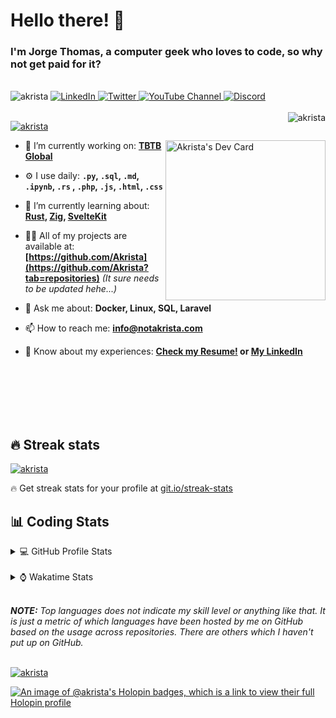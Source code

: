 # Hello there! 👋

### I'm Jorge Thomas, a computer geek who loves to code, so why not get paid for it?

</br>

<div align="left">
<img src="https://komarev.com/ghpvc/?username=akrista&label=Profile%20views&color=0e75b6&style=flat" alt="akrista" />
  <a href="https://www.linkedin.com/in/akrista/">
    <img
      src="https://img.shields.io/static/v1?logo=linkedin&style=flat&color=0072b1&label=LinkedIn&message=%E2%9B%B3"
      alt="LinkedIn"
    />
  </a>
  <a href="https://twitter.com/akristax">
    <img
      src="https://img.shields.io/badge/follow-%40akristax-1DA1F2?logo=twitter&style=flat&label=Twitter&color=0072b1&logoColor=ffffff"
      alt="Twitter"
    />
  </a>
    <a href="https://www.youtube.com/channel/UCXJa_ZGSEtalwFNbsupmjtg">
<img alt="YouTube Channel" src="https://img.shields.io/youtube/channel/subscribers/UCXJa_ZGSEtalwFNbsupmjtg?style=flat&color=0072b1&logoColor=ffffff&logo=youtube&label=Youtube">
  </a>
      <a href="https://discordapp.com/users/Akrista#1410">
<img alt="Discord" src="https://img.shields.io/discord/354241190947717120?style=flat&color=0072b1&logoColor=ffffff&logo=discord&label=Discord">
  </a>
<!--   <a href="https://www.threads.net/@notakrista"> -->
<!--     <img src="https://thread-count.vercel.app/thread-count/notakrista" alt="Akrista's Threads Account"> -->
<!-- </a> -->
  </br>
  </br>
  <a href="https://discordapp.com/users/Akrista#1410">
  <img align="right" src="https://lanyard.cnrad.dev/api/130525871277735937" alt="akrista" />
  </a>

  <p align="left">
  <a href="https://github.com/ryo-ma/github-profile-trophy">
  <img src="https://github-profile-trophy.vercel.app/?username=akrista&theme=gruvbox&no-bg=true&row=2&column=3&no-frame=true" alt="akrista" />
  </a>
  </p>

<!--   <a href="https://github.com/kittinan/spotify-github-profile" target="_blank"> -->
<!-- <img -->
<!--       width="256" -->
<!--       align="right" -->
<!--       src="https://spotify-github-profile.vercel.app/api/view?uid=21ca7hmfvx4lpeb37y7fs2vpq&cover_image=true&theme=default&show_offline=false&background_color=121212&interchange=false" -->
<!--       alt="Akrista's Spotify" -->
<!--     /> -->
<!-- </a> -->

<a href="https://app.daily.dev/akrista"><img src="https://api.daily.dev/devcards/v2/nQnOqdJn5BJngPoIsO4MP.png?type=default&r=hj6" width="256" align="right" alt="Akrista's Dev Card"/></a>

- 🔭 I’m currently working on: **[TBTB Global](https://tbtb.global/)**

- ⚙️ I use daily: **`.py`, `.sql`, `.md`, `.ipynb`, `.rs` , `.php`, `.js`, `.html`, `.css`**

- 🌱 I’m currently learning about: **[Rust](https://github.com/rust-lang/rust), [Zig](https://github.com/ziglang/zig), [SvelteKit](https://kit.svelte.dev/)**

- 👨‍💻 All of my projects are available at: **[https://github.com/Akrista](https://github.com/Akrista?tab=repositories)** _(It sure needs to be updated hehe...)_

- 💬 Ask me about: **Docker, Linux, SQL, Laravel**

- 📫 How to reach me: **info@notakrista.com**

- 📄 Know about my experiences: **[Check my Resume!](https://drive.google.com/file/d/1bDduXngJVVVsnUU1-Z36JSxIotYRIbOf/view?usp=drive_link) or [My LinkedIn](https://linkedin.com/in/akrista/)**

</br>
</br>
</br>
</br>
</br>

## 🔥 Streak stats

<a href="https://github.com/DenverCoder1/github-readme-streak-stats">
<img src="https://github-readme-streak-stats.herokuapp.com/?user=akrista&theme=gruvbox" alt="akrista" />
</a>

<p>🔥 Get streak stats for your profile at <a href="https://git.io/streak-stats">git.io/streak-stats</a></p>

## 📊 Coding Stats

<details>
<summary>💻 GitHub Profile Stats</summary>

</br>

<a href="https://github.com/anuraghazra/github-readme-stats">
<img src="https://github-readme-stats.vercel.app/api?username=akrista&show_icons=true&locale=en&theme=gruvbox" alt="Akrista's Github Stats" />
</a>

<a href="https://github.com/anuraghazra/github-readme-stats">
<img src="https://github-readme-stats.vercel.app/api/top-langs/?username=akrista&show_icons=true&locale=en&theme=gruvbox&layout=compact" alt="Most Used Languages" />
</a>

</details>

</br>

<details>
<summary>⌚ Wakatime Stats</summary>

</br>

<a href="https://github.com/anuraghazra/github-readme-stats">
<img src="https://github-readme-stats.vercel.app/api/wakatime?username=akrista&show_icons=true&locale=en&layout=compact&theme=gruvbox" alt="akrista" />
</a>

</br>

<!--START_SECTION:waka-->
![Code Time](http://img.shields.io/badge/Code%20Time-7%2C884%20hrs%2048%20mins-blue)

![Lines of code](https://img.shields.io/badge/From%20Hello%20World%20I%27ve%20Written-31.5%20million%20lines%20of%20code-blue)

**🐱 My GitHub Data** 

> 📦 468.8 kB Used in GitHub's Storage 
 > 
> 🏆 13 Contributions in the Year 2025
 > 
> 💼 Opted to Hire
 > 
> 📜 104 Public Repositories 
 > 
> 🔑 36 Private Repositories 
 > 
**I'm an Early 🐤** 

```text
🌞 Morning                2009 commits        █████░░░░░░░░░░░░░░░░░░░░   19.76 % 
🌆 Daytime                3684 commits        █████████░░░░░░░░░░░░░░░░   36.23 % 
🌃 Evening                4154 commits        ██████████░░░░░░░░░░░░░░░   40.85 % 
🌙 Night                  321 commits         █░░░░░░░░░░░░░░░░░░░░░░░░   03.16 % 
```
📅 **I'm Most Productive on Monday** 

```text
Monday                   2065 commits        █████░░░░░░░░░░░░░░░░░░░░   20.31 % 
Tuesday                  1542 commits        ████░░░░░░░░░░░░░░░░░░░░░   15.17 % 
Wednesday                1699 commits        ████░░░░░░░░░░░░░░░░░░░░░   16.71 % 
Thursday                 802 commits         ██░░░░░░░░░░░░░░░░░░░░░░░   07.89 % 
Friday                   1339 commits        ███░░░░░░░░░░░░░░░░░░░░░░   13.17 % 
Saturday                 847 commits         ██░░░░░░░░░░░░░░░░░░░░░░░   08.33 % 
Sunday                   1874 commits        █████░░░░░░░░░░░░░░░░░░░░   18.43 % 
```


📊 **This Week I Spent My Time On** 

```text
🕑︎ Time Zone: America/Caracas

💬 Programming Languages: 
SQL                      10 hrs 59 mins      ████████░░░░░░░░░░░░░░░░░   33.31 % 
Python                   9 hrs 18 mins       ███████░░░░░░░░░░░░░░░░░░   28.20 % 
PHP                      3 hrs 17 mins       ██░░░░░░░░░░░░░░░░░░░░░░░   10.00 % 
Markdown                 3 hrs 10 mins       ██░░░░░░░░░░░░░░░░░░░░░░░   09.64 % 
Other                    2 hrs 10 mins       ██░░░░░░░░░░░░░░░░░░░░░░░   06.61 % 

🔥 Editors: 
VS Code                  23 hrs 30 mins      ██████████████████░░░░░░░   71.24 % 
Neovim                   7 hrs 39 mins       ██████░░░░░░░░░░░░░░░░░░░   23.22 % 
Excel                    1 hr 49 mins        █░░░░░░░░░░░░░░░░░░░░░░░░   05.53 % 

💻 Operating System: 
Windows                  25 hrs 28 mins      ███████████████████░░░░░░   77.25 % 
Linux                    7 hrs 30 mins       ██████░░░░░░░░░░░░░░░░░░░   22.75 % 
```

**I Mostly Code in JavaScript** 

```text
PHP                      10 repos            ████░░░░░░░░░░░░░░░░░░░░░   15.38 % 
HTML                     4 repos             ██░░░░░░░░░░░░░░░░░░░░░░░   06.15 % 
Blade                    3 repos             █░░░░░░░░░░░░░░░░░░░░░░░░   04.62 % 
Rust                     3 repos             █░░░░░░░░░░░░░░░░░░░░░░░░   04.62 % 
TypeScript               2 repos             █░░░░░░░░░░░░░░░░░░░░░░░░   03.08 % 
```




 Last Updated on 28/05/2025 00:33:55 UTC
<!--END_SECTION:waka-->

**These Readme stats are generated using github action [awesome-readme-stats](https://github.com/anmol098/waka-readme-stats)**

</details>

</br>

_**NOTE:** Top languages does not indicate my skill level or anything like that. It is just a metric of which languages have been hosted by me on GitHub based on the usage across repositories. There are others which I haven't put up on GitHub._

</br>

<a href="https://github.com/ashutosh00710/github-readme-activity-graph">
<img src="https://github-readme-activity-graph.vercel.app/graph?username=Akrista&theme=gruvbox" alt="akrista" />
</a>

</br>

[![An image of @akrista's Holopin badges, which is a link to view their full Holopin profile](https://holopin.me/akrista)](https://holopin.io/@akrista)
